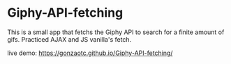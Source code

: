 # Giphy-API-fetching

This is a small app that fetchs the Giphy API to search for a finite amount of gifs. 
Practiced AJAX and JS vanilla's fetch.

live demo: https://gonzaotc.github.io/Giphy-API-fetching/


